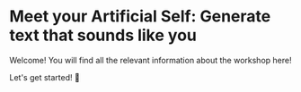 # Meet your Artificial Self: Generate text that sounds like you
Welcome! You will find all the relevant information about the workshop here!

Let's get started! :rocket:
